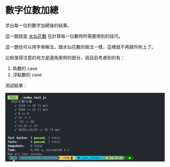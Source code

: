 # 數字位數加總

求出每一位的數字加總後的結果。

這一題就是 [水仙花數](https://github.com/jubeatt/ALG101-personal-record/tree/master/example/1025) 在計算每一位數時所需要用到的技巧。

這一題也可以用字串解法，跟水仙花數的做法一樣，這裡就不再額外附上了。

比較值得注意的地方是邊角案例的部分，我目前考慮到的有：

1. 負數的 case
2. 浮點數的 case

測試結果：

![test](test.jpg)
